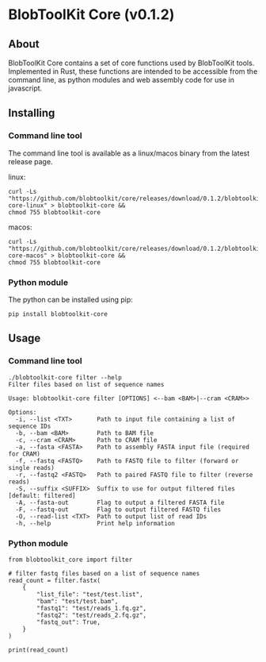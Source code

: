 # BlobToolKit Core (v0.1.2)

## About

BlobToolKit Core contains a set of core functions used by BlobToolKit tools. Implemented in Rust, these functions are intended to be accessible from the command line, as python modules and web assembly code for use in javascript.

## Installing

### Command line tool

The command line tool is available as a linux/macos binary from the latest release page.

linux:

```
curl -Ls "https://github.com/blobtoolkit/core/releases/download/0.1.2/blobtoolkit-core-linux" > blobtoolkit-core &&
chmod 755 blobtoolkit-core
```

macos:

```
curl -Ls "https://github.com/blobtoolkit/core/releases/download/0.1.2/blobtoolkit-core-macos" > blobtoolkit-core &&
chmod 755 blobtoolkit-core
```

### Python module

The python can be installed using pip:

```
pip install blobtoolkit-core
```

## Usage

### Command line tool

```
./blobtoolkit-core filter --help
Filter files based on list of sequence names

Usage: blobtoolkit-core filter [OPTIONS] <--bam <BAM>|--cram <CRAM>>

Options:
  -i, --list <TXT>       Path to input file containing a list of sequence IDs
  -b, --bam <BAM>        Path to BAM file
  -c, --cram <CRAM>      Path to CRAM file
  -a, --fasta <FASTA>    Path to assembly FASTA input file (required for CRAM)
  -f, --fastq <FASTQ>    Path to FASTQ file to filter (forward or single reads)
  -r, --fastq2 <FASTQ>   Path to paired FASTQ file to filter (reverse reads)
  -S, --suffix <SUFFIX>  Suffix to use for output filtered files [default: filtered]
  -A, --fasta-out        Flag to output a filtered FASTA file
  -F, --fastq-out        Flag to output filtered FASTQ files
  -O, --read-list <TXT>  Path to output list of read IDs
  -h, --help             Print help information
```

### Python module

```
from blobtoolkit_core import filter

# filter fastq files based on a list of sequence names
read_count = filter.fastx(
    {
        "list_file": "test/test.list",
        "bam": "test/test.bam",
        "fastq1": "test/reads_1.fq.gz",
        "fastq2": "test/reads_2.fq.gz",
        "fastq_out": True,
    }
)

print(read_count)
```
